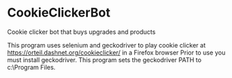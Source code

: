 # CookieClickerBot
Cookie clicker bot that buys upgrades and products

This program uses selenium and geckodriver to play cookie clicker at https://orteil.dashnet.org/cookieclicker/ in a Firefox browser
Prior to use you must install geckodriver. This program sets the geckodriver PATH to c:\Program Files.
